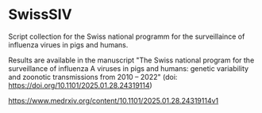 # SwissSIV
Script collection for the Swiss national programm for the surveillaince of influenza virues in pigs and humans.

Results are available in the manuscript "The Swiss national program for the surveillance of influenza A viruses in pigs and humans: genetic variability and zoonotic transmissions from 2010 – 2022" (doi: https://doi.org/10.1101/2025.01.28.24319114)

https://www.medrxiv.org/content/10.1101/2025.01.28.24319114v1

